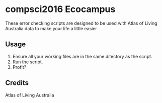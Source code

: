 # compsci2016 Ecocampus

These error checking scripts are designed to be used with Atlas of Living Australia data to make your life a little easier

## Usage

1. Ensure all your working files are in the same ditectory as the script.
2. Run the script.
3. Profit?

## Credits

Atlas of Living Australia
